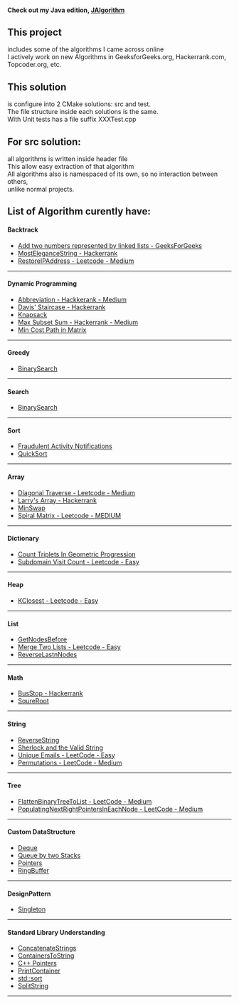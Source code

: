 #### Check out my Java edition, [JAlgorithm](https://github.com/jljacoblo/jalgorithm)

This project
------
includes some of the algorithms I came across online  
I actively work on new Algorithms in GeeksforGeeks.org, Hackerrank.com, Topcoder.org, etc.

This solution
------
is configure into 2 CMake solutions: src and test.  
The file structure inside each solutions is the same.  
With Unit tests has a file suffix XXXTest.cpp

For src solution:
------
all algorithms is written inside header file  
This allow easy extraction of that algorithm  
All algorithms also is namespaced of its own, so no interaction between others,  
unlike normal projects.

## List of Algorithm curently have:  

#### Backtrack  
* [Add two numbers represented by linked lists - GeeksForGeeks](https://github.com/jljacoblo/jalgorithmCPP/blob/master/src/AlgorithmBacktrack/AddTwoNumbers.h)
* [MostEleganceString - Hackerrank](https://github.com/jljacoblo/jalgorithmCPP/blob/master/src/AlgorithmBacktrack/MostEleganceString.h)
* [RestoreIPAddress - Leetcode - Medium](https://github.com/jljacoblo/jalgorithmCPP/blob/master/src/AlgorithmBacktrack/RestoreIPAddress.h)
***


#### Dynamic Programming  
* [Abbreviation - Hackkerank - Medium](https://github.com/jljacoblo/jalgorithmCPP/blob/master/src/Algorithm/DynamicProgramming/Abbreviation.h)
* [Davis' Staircase - Hackerrank](https://github.com/jljacoblo/jalgorithmCPP/blob/master/src/AlgorithmBacktrack/DavisStaircase.h)
* [Knapsack](https://github.com/jljacoblo/jalgorithmCPP/blob/master/src/Algorithm/DynamicProgramming/Knapsack.h)
* [Max Subset Sum - Hackerrank - Medium](https://github.com/jljacoblo/jalgorithmCPP/blob/master/src/Algorithm/DynamicProgramming/MaxSubsetSum.h)
* [Min Cost Path in Matrix](https://github.com/jljacoblo/jalgorithmCPP/blob/master/src/Algorithm/DynamicProgramming/MinCostPath.h)
***

#### Greedy  
* [BinarySearch](https://github.com/jljacoblo/jalgorithmCPP/blob/master/src/Algorithm/Search/BinarySearch.h)
***

#### Search  
* [BinarySearch](https://github.com/jljacoblo/jalgorithmCPP/blob/master/src/Algorithm/Search/BinarySearch.h)
***

#### Sort  
* [Fraudulent Activity Notifications](https://github.com/jljacoblo/jalgorithmCPP/blob/master/src/Algorithm/Sort/FraudulentActivityNotifications.h)
* [QuickSort](https://github.com/jljacoblo/jalgorithmCPP/blob/master/src/Algorithm/Sort/QuickSort.h)
***


#### Array  
* [Diagonal Traverse - Leetcode - Medium](https://github.com/jljacoblo/jalgorithmCPP/blob/master/src/Implementation/Array/DiagonalTraverse.h)
* [Larry's Array - Hackerrank](https://github.com/jljacoblo/jalgorithmCPP/blob/master/src/Implementation/Array/LarrysArray.h)
* [MinSwap](https://github.com/jljacoblo/jalgorithmCPP/blob/master/src/Implementation/Array/MinSwap.h)
* [Spiral Matrix - Leetcode - MEDIUM](https://github.com/jljacoblo/jalgorithmCPP/blob/master/src/Implementation/Array/SpiralMatrix.h)
***


#### Dictionary  
* [Count Triplets In Geometric Progression](https://github.com/jljacoblo/jalgorithmCPP/blob/master/src/Dictionary/CountTripletsGeometricProgression.h)
* [Subdomain Visit Count - Leetcode - Easy](https://github.com/jljacoblo/jalgorithmCPP/blob/master/src/Dictionary/SubdomainVisitCount.h)
***



#### Heap  
* [KClosest - Leetcode - Easy](https://github.com/jljacoblo/jalgorithmCPP/blob/master/src/Implementation/Heap/KClosest.h)
***

#### List  
* [GetNodesBefore](https://github.com/jljacoblo/jalgorithmCPP/blob/master/src/Implementation/List/GetNodesBefore.h)
* [Merge Two Lists - Leetcode - Easy](https://github.com/jljacoblo/jalgorithmCPP/blob/master/src/Implementation/List/MergeTwoList.h)
* [ReverseLastnNodes](https://github.com/jljacoblo/jalgorithmCPP/blob/master/src/Implementation/List/ReverseLastnNodes.h)
  
***

#### Math  
* [BusStop - Hackerrank](https://github.com/jljacoblo/jalgorithmCPP/blob/master/src/Implementation/Math/BusStop.h)
* [SqureRoot](https://github.com/jljacoblo/jalgorithmCPP/blob/master/src/Implementation/Math/SquareRoot.h)
***


#### String  
* [ReverseString](https://github.com/jljacoblo/jalgorithmCPP/blob/master/src/Implementation/String/ReverseString.h)
* [Sherlock and the Valid String](https://github.com/jljacoblo/jalgorithmCPP/blob/master/src/Implementation/String/SherlockValidString.h)
* [Unique Emails - LeetCode - Easy](https://github.com/jljacoblo/jalgorithmCPP/blob/master/src/Implementation/String/UniqueEmails.h)
* [Permutations - LeetCode - Medium](https://github.com/jljacoblo/jalgorithmCPP/blob/master/src/Implementation/String/Permutations.h)
***

#### Tree  
* [FlattenBinaryTreeToList - LeetCode - Medium](https://github.com/jljacoblo/jalgorithmCPP/blob/master/src/Implementation/Tree/FlattenBinaryTreeList.h)
* [PopulatingNextRightPointersInEachNode - LeetCode - Medium](https://github.com/jljacoblo/jalgorithmCPP/blob/master/src/Implementation/Tree/PopulatingNextRightPointersInEachNode.h)
***


#### Custom DataStructure  
* [Deque](https://github.com/jljacoblo/jalgorithmCPP/blob/master/src/DataStructure/Deque.h)  
* [Queue by two Stacks](https://github.com/jljacoblo/jalgorithmCPP/blob/master/src/DataStructure/QueueUsingTwoStack.h)  
* [Pointers](https://github.com/jljacoblo/jalgorithmCPP/blob/master/src/DataStructure/Pointers.h)  
* [RingBuffer](https://github.com/jljacoblo/jalgorithmCPP/blob/master/src/DataStructure/RingBuffer.h)  

***

#### DesignPattern  
* [Singleton](https://github.com/jljacoblo/jalgorithmCPP/blob/master/src/DesignPattern/Singleton.h)
***

#### Standard Library Understanding  
* [ConcatenateStrings](https://github.com/jljacoblo/jalgorithmCPP/blob/master/src/STLDuddle/ConcatenateStrings.h)
* [ContainersToString](https://github.com/jljacoblo/jalgorithmCPP/blob/master/src/STLDuddle/ContainersToString.h)
* [C++ Pointers](https://github.com/jljacoblo/jalgorithmCPP/blob/master/src/STLDuddle/Pointers.h)
* [PrintContainer](https://github.com/jljacoblo/jalgorithmCPP/blob/master/src/STLDuddle/PrintContainer.h)
* [std::sort](https://github.com/jljacoblo/jalgorithmCPP/blob/master/src/STLDuddle/Sort.h)
* [SplitString](https://github.com/jljacoblo/jalgorithmCPP/blob/master/src/STLDuddle/SplitString.h)
***
